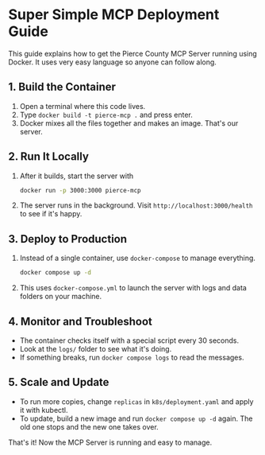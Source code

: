 # Super Simple MCP Deployment Guide

This guide explains how to get the Pierce County MCP Server running using Docker.
It uses very easy language so anyone can follow along.

## 1. Build the Container
1. Open a terminal where this code lives.
2. Type `docker build -t pierce-mcp .` and press enter.
3. Docker mixes all the files together and makes an image. That's our server.

## 2. Run It Locally
1. After it builds, start the server with
   ```bash
   docker run -p 3000:3000 pierce-mcp
   ```
2. The server runs in the background. Visit `http://localhost:3000/health` to see if it's happy.

## 3. Deploy to Production
1. Instead of a single container, use `docker-compose` to manage everything.
   ```bash
   docker compose up -d
   ```
2. This uses `docker-compose.yml` to launch the server with logs and data folders on your machine.

## 4. Monitor and Troubleshoot
- The container checks itself with a special script every 30 seconds.
- Look at the `logs/` folder to see what it's doing.
- If something breaks, run `docker compose logs` to read the messages.

## 5. Scale and Update
- To run more copies, change `replicas` in `k8s/deployment.yaml` and apply it with kubectl.
- To update, build a new image and run `docker compose up -d` again. The old one stops and the new one takes over.

That's it! Now the MCP Server is running and easy to manage.
